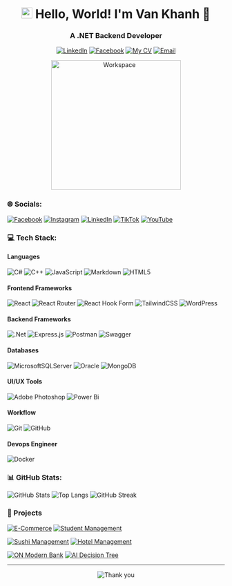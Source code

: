 <h1 align="center">
  <img width="25px" alt="Hello" src="https://camo.githubusercontent.com/2ec030bc751ce444be25f6ed5aa026d2a0950d5cc62603faa27f4ec72f1e7ac3/68747470733a2f2f782e747739332e66756e2f696d616765732f68692e676966">
  Hello, World! I'm Van Khanh 🙆
</h1>

<h3 align="center">
  A .NET Backend Developer
</h3>

<div align="center">

[![LinkedIn](https://img.shields.io/badge/VanKhanh-white?style=for-the-badge&logo=Linkedin&logoColor=0A66C2)](https://linkedin.com/in/www.linkedin.com/in/original-nvk)
[![Facebook](https://img.shields.io/badge/VanKhanh.47-white?style=for-the-badge&logo=facebook&logoColor=0866FF)](https://facebook.com/https://www.facebook.com/vankhanh.47.2004)
[![My CV](https://img.shields.io/badge/My_CV-white?style=for-the-badge&logo=readdotcv&logoColor=EC1C24)](https://drive.google.com/file/d/1aQeLKHl5UrW0iNzQfro_SPQ8XJOH5nxb/view?usp=drive_link)
[![Email](https://img.shields.io/badge/nvk.work@outlook.com.vn-white?style=for-the-badge&logo=gmail&logoColor=EA4335)](mailto:nvk.work@outlook.com.vn)

  <img width="300px" src="https://cdn.dribbble.com/users/1162077/screenshots/3848914/programmer.gif" alt="Workspace">
</div>

### 🌐 Socials:

[![Facebook](https://img.shields.io/badge/Facebook-%231877F2.svg?logo=Facebook&logoColor=white)](https://facebook.com/https://www.facebook.com/vankhanh.47.2004) [![Instagram](https://img.shields.io/badge/Instagram-%23E4405F.svg?logo=Instagram&logoColor=white)](https://instagram.com/https://www.instagram.com/nvk_hanh04/) [![LinkedIn](https://img.shields.io/badge/LinkedIn-%230077B5.svg?logo=linkedin&logoColor=white)](https://linkedin.com/in/www.linkedin.com/in/original-nvk) [![TikTok](https://img.shields.io/badge/TikTok-%23000000.svg?logo=TikTok&logoColor=white)](https://tiktok.com/@https://www.tiktok.com/@original.nvk) [![YouTube](https://img.shields.io/badge/YouTube-%23FF0000.svg?logo=YouTube&logoColor=white)](https://youtube.com/@https://www.youtube.com/@originalnvk)

### 💻 Tech Stack:

#### Languages

![C#](https://img.shields.io/badge/c%23-%23239120.svg?style=for-the-badge&logo=csharp&logoColor=white) ![C++](https://img.shields.io/badge/c++-%2300599C.svg?style=for-the-badge&logo=c%2B%2B&logoColor=white) ![JavaScript](https://img.shields.io/badge/javascript-%23323330.svg?style=for-the-badge&logo=javascript&logoColor=%23F7DF1E) ![Markdown](https://img.shields.io/badge/markdown-%23000000.svg?style=for-the-badge&logo=markdown&logoColor=white) ![HTML5](https://img.shields.io/badge/html5-%23E34F26.svg?style=for-the-badge&logo=html5&logoColor=white)

#### Frontend Frameworks

![React](https://img.shields.io/badge/react-%2320232a.svg?style=for-the-badge&logo=react&logoColor=%2361DAFB) ![React Router](https://img.shields.io/badge/React_Router-CA4245?style=for-the-badge&logo=react-router&logoColor=white) ![React Hook Form](https://img.shields.io/badge/React%20Hook%20Form-%23EC5990.svg?style=for-the-badge&logo=reacthookform&logoColor=white) ![TailwindCSS](https://img.shields.io/badge/tailwindcss-%2338B2AC.svg?style=for-the-badge&logo=tailwind-css&logoColor=white) ![WordPress](https://img.shields.io/badge/WordPress-%23117AC9.svg?style=for-the-badge&logo=WordPress&logoColor=white)

#### Backend Frameworks

![.Net](https://img.shields.io/badge/.NET-5C2D91?style=for-the-badge&logo=.net&logoColor=white) ![Express.js](https://img.shields.io/badge/express.js-%23404d59.svg?style=for-the-badge&logo=express&logoColor=%2361DAFB) ![Postman](https://img.shields.io/badge/Postman-FF6C37?style=for-the-badge&logo=postman&logoColor=white) ![Swagger](https://img.shields.io/badge/-Swagger-%23Clojure?style=for-the-badge&logo=swagger&logoColor=white)

#### Databases

![MicrosoftSQLServer](https://img.shields.io/badge/Microsoft%20SQL%20Server-CC2927?style=for-the-badge&logo=microsoft%20sql%20server&logoColor=white) ![Oracle](https://img.shields.io/badge/Oracle-F80000?style=for-the-badge&logo=oracle&logoColor=white) ![MongoDB](https://img.shields.io/badge/MongoDB-%234ea94b.svg?style=for-the-badge&logo=mongodb&logoColor=white)

#### UI/UX Tools

![Adobe Photoshop](https://img.shields.io/badge/adobe%20photoshop-%2331A8FF.svg?style=for-the-badge&logo=adobe%20photoshop&logoColor=white) ![Power Bi](https://img.shields.io/badge/power_bi-F2C811?style=for-the-badge&logo=powerbi&logoColor=black)

#### Workflow

![Git](https://img.shields.io/badge/git-%23F05033.svg?style=for-the-badge&logo=git&logoColor=white) ![GitHub](https://img.shields.io/badge/github-%23121011.svg?style=for-the-badge&logo=github&logoColor=white)

#### Devops Engineer

![Docker](https://img.shields.io/badge/docker-%230db7ed.svg?style=for-the-badge&logo=docker&logoColor=white)

### 📊 GitHub Stats:

![GitHub Stats](https://github-readme-stats.vercel.app/api?username=originalnvk&hide=stars,contribs&show=prs_merged_percentage&show_icons=true&theme=holi&border_color=71a9e&rank_icon=github&line_height=24)
![Top Langs](https://github-readme-stats.vercel.app/api/top-langs/?username=originalnvk&&langs_count=6&layout=compact&theme=holi&border_color=71a9e&card_width=330px)
![GitHub Streak](https://streak-stats.demolab.com?user=originalnvk&theme=rising-sun&date_format=j%2Fn%5B%2FY%5D&border=e78e42&currStreakNum=e78e42&sideNums=e78e42&dates=fef7ee)

### 🚀 Projects

[![E-Commerce](https://github-readme-stats.vercel.app/api/pin/?username=originalnvk&repo=ECommerce-HKShop&theme=gotham&border_color=54a68b)](https://github.com/OriginalNVK/ECommerce-HKShop)
[![Student Management](https://github-readme-stats.vercel.app/api/pin/?username=originalnvk&repo=School-Management&theme=gotham&border_color=54a68b)](https://github.com/OriginalNVK/School-Management)

[![Sushi Management](https://github-readme-stats.vercel.app/api/pin/?username=originalnvk&repo=Sushi-Store-Management&theme=gotham&border_color=54a68b)](https://github.com/OriginalNVK/Sushi-Store-Management)
[![Hotel Management](https://github-readme-stats.vercel.app/api/pin/?username=originalnvk&repo=hotel-management&theme=gotham&border_color=54a68b)](https://github.com/originalnvk/Hotel-Management)

[![ON Modern Bank](https://github-readme-stats.vercel.app/api/pin/?username=originalnvk&repo=Modern-Bank&theme=gotham&border_color=54a68b)](https://github.com/OriginalNVK/Modern-Bank)
[![AI Decision Tree](https://github-readme-stats.vercel.app/api/pin/?username=originalnvk&repo=AI-Decision-Tree&theme=gotham&border_color=54a68b)](https://github.com/originalnvk/AI-Decision-Tree)

---

<div align="center">

![Thank you](https://readme-typing-svg.demolab.com?font=Fira+Code&weight=500&duration=4000&pause=1000&color=45A1FF&center=true&width=550&lines=%F0%9F%92%99+Thank+you+for+visiting+my+GitHub+profile+%F0%9F%92%99)

</div>
